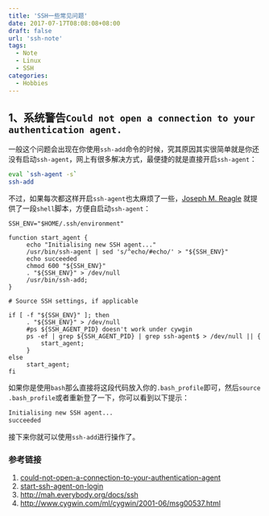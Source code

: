 ```yaml
---
title: 'SSH一些常见问题'
date: 2017-07-17T08:08:08+08:00
draft: false
url: 'ssh-note'
tags:
  - Note
  - Linux
  - SSH
categories:
  - Hobbies
---
```


## 1、系统警告`Could not open a connection to your authentication agent.`

一般这个问题会出现在你使用`ssh-add`命令的时候，究其原因其实很简单就是你还没有启动`ssh-agent`，网上有很多解决方式，最便捷的就是直接开启`ssh-agent`：

```bash
eval `ssh-agent -s`
ssh-add
```

不过，如果每次都这样开启`ssh-agent`也太麻烦了一些，[Joseph M. Reagle](http://www.cygwin.com/ml/cygwin/2001-06/msg00537.html) 就提供了一段`shell`脚本，方便自启动`ssh-agent`：

```shell
SSH_ENV="$HOME/.ssh/environment"

function start_agent {
     echo "Initialising new SSH agent..."
     /usr/bin/ssh-agent | sed 's/^echo/#echo/' > "${SSH_ENV}"
     echo succeeded
     chmod 600 "${SSH_ENV}"
     . "${SSH_ENV}" > /dev/null
     /usr/bin/ssh-add;
}

# Source SSH settings, if applicable

if [ -f "${SSH_ENV}" ]; then
     . "${SSH_ENV}" > /dev/null
     #ps ${SSH_AGENT_PID} doesn't work under cywgin
     ps -ef | grep ${SSH_AGENT_PID} | grep ssh-agent$ > /dev/null || {
         start_agent;
     }
else
     start_agent;
fi
```

如果你是使用`bash`那么直接将这段代码放入你的`.bash_profile`即可，然后`source .bash_profile`或者重新登了一下，你可以看到以下提示：

```bash
Initialising new SSH agent...
succeeded
```

接下来你就可以使用`ssh-add`进行操作了。

### 参考链接

1. [could-not-open-a-connection-to-your-authentication-agent](https://stackoverflow.com/questions/17846529/could-not-open-a-connection-to-your-authentication-agent#answer-17848593)
2. [start-ssh-agent-on-login](https://stackoverflow.com/questions/18880024/start-ssh-agent-on-login/18915067#answer-18915067)
3. http://mah.everybody.org/docs/ssh
4. http://www.cygwin.com/ml/cygwin/2001-06/msg00537.html
